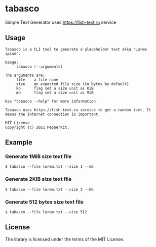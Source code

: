 # tabasco
Simple Text Generator uses https://fish-text.ru service

## Usage

```
Tabasco is a CLI tool to generate a placeholder text akka 'Lorem ipsum'.

Usage:
	 tabasco [--arguments]

The arguments are:
	 file 	 a file name
	 size 	 an expected file size (in bytes by default)
	 kb 	 flag set a size unit as KiB
	 mb 	 flag set a size unit as MiB

Use "tabasco --help" for more information

Tabasco uses https://fish-text.ru service to get a random text. It means the Internet connection is important.

MIT License
Copyright (c) 2021 PepperKit.
```

## Example

### Generate 1MiB size text file

```
$ tabasco --file lorem.txt --size 1 --mb
```

### Generate 2KiB size text file

```
$ tabasco --file lorem.txt --size 2 --kb
```

### Generate 512 bytes size text file

```
$ tabasco --file lorem.txt --size 512
```

## License

The library is licensed under the terms of the MIT License.
